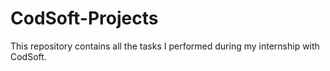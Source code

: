 # CodSoft-Projects
This repository contains all the tasks I performed during my internship with CodSoft.
